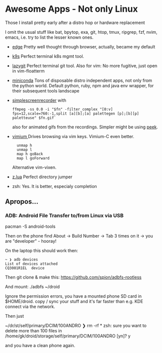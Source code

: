 # Awesome Apps - Not only Linux

Those I install pretty early after a distro hop or hardware replacement

I omit the usual stuff like bat, bpytop, exa, git, htop, tmux, ripgrep, fzf, nvim, emacs, i.e. try to list the lesser
known ones.

- [edge](https://blogs.windows.com/msedgedev/2020/10/20/microsoft-edge-dev-linux/) Pretty well
  thought through browser, actually, became my default
- [k9s](../../cloud/k8s/k9s/k9s.md) Perfect terminal k8s mgmt tool.
- [lazygit](https://github.com/jesseduffield/lazygit) Perfect terminal git tool. Also for vim: No
  more fugitive, just open in vim-floatterm
- [miniconda](https://docs.conda.io/en/latest/miniconda.html) Tons of disposable distro independent
  apps, not only from the python world. Default python, ruby, npm and java env wrapper, for their
  subsequent tools landscape
- [simplescreenrecorder](https://www.maartenbaert.be/simplescreenrecorder/) with

  ```console
  ffmpeg -ss 0.0 -i "$fn" -filter_complex "[0:v] fps=12,scale=760:-1,split [a][b];[a] palettegen [p];[b][p] paletteuse" $fn.gif`
  ```

  also for animated gifs from the recordings. Simpler might be using [peek](https://github.com/phw/peek).

- [vimium ](https://chrome.google.com/webstore/detail/vimium/dbepggeogbaibhgnhhndojpepiihcmeb?hl=en)
  Drives browsing via vim keys. Vimium-C even better.

  ```
    unmap h
    unmap l
    map h goBack
    map l goForward
  ```

  Alternative vim-vixen.

- [z.lua](https://github.com/skywind3000/z.lua) Perfect directory jumper
- zsh: Yes. It is better, especialy completion

## Apropos...

### ADB: Android File Transfer to/from Linux via USB

pacman -S android-tools

Then on the phone find About -> Build Number -> Tab 3 times on it -> you are "developer" - hooray!

On the laptop this should work then:

```
~ ❯ adb devices
List of devices attached
CQ3001R1EL  device
```

Then git clone & make this: https://github.com/spion/adbfs-rootless

And mount: ./adbfs ~/droid

Ignore the permission errors, you have a mounted phone SD card in $HOME/droid. copy / sync your stuff and it's far
faster than e.g. KDE connect via the network.

Then just

~/dr/st/self/primary/DCIM/100ANDRO ❯ rm -rf \*
zsh: sure you want to delete more than 100 files in /home/gk/droid/storage/self/primary/DCIM/100ANDRO [yn]? y

and you have a clean phone again.
